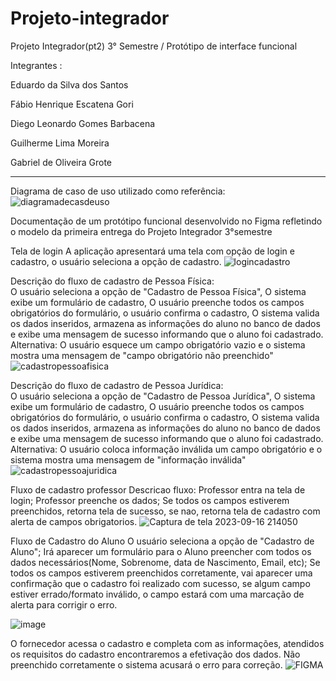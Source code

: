 # Projeto-integrador
Projeto Integrador(pt2) 3° Semestre / Protótipo de interface funcional


Integrantes :


Eduardo da Silva dos Santos

Fábio Henrique Escatena Gori 

Diego Leonardo Gomes Barbacena 

Guilherme Lima Moreira

Gabriel de Oliveira Grote 


---------------------------------------------------------
Diagrama de caso de uso utilizado como referência:
![diagramadecasdeuso](https://github.com/eduardeveloper/Projeto-integrador/assets/85944103/104513e8-ea94-4664-92e8-86c974c7d6ad)

Documentação de um protótipo funcional desenvolvido no Figma refletindo o modelo 
da primeira entrega do Projeto Integrador 3°semestre 

Tela de login 
A aplicação apresentará uma tela com opção de login e cadastro, o usuário seleciona a opção de cadastro.
![logincadastro](https://github.com/eduardeveloper/Projeto-integrador/assets/85944103/a34bda6c-df8c-4b87-a972-1c6f0d4a62c3)

Descrição do fluxo de cadastro de Pessoa Física:<br>O usuário seleciona a opção de "Cadastro de Pessoa Física",
O sistema exibe um formulário de cadastro, O usuário preenche todos os campos obrigatórios do formulário, o usuário confirma o cadastro,
O sistema valida os dados inseridos, armazena as informações do aluno no banco de dados e exibe uma mensagem de sucesso informando que o aluno foi cadastrado.
Alternativa: O usuário esquece um campo obrigatório vazio e o sistema mostra uma mensagem de "campo obrigatório não preenchido"
![cadastropessoafisica](https://github.com/eduardeveloper/Projeto-integrador/assets/85944103/9ad40a9d-41d3-424b-a6fa-f8216a96415e)

Descrição do fluxo de cadastro de Pessoa Jurídica:<br>O usuário seleciona a opção de "Cadastro de Pessoa Jurídica",
O sistema exibe um formulário de cadastro, O usuário preenche todos os campos obrigatórios do formulário, o usuário confirma o cadastro,
O sistema valida os dados inseridos, armazena as informações do aluno no banco de dados e exibe uma mensagem de sucesso informando que o aluno foi cadastrado.
Alternativa: O usuário coloca informação inválida um campo obrigatório e o sistema mostra uma mensagem de "informação inválida"
![cadastropessoajuridica](https://github.com/eduardeveloper/Projeto-integrador/assets/85944103/371df942-d4a6-4796-9fcd-c9b39a684e91)

Fluxo de cadastro professor
Descricao fluxo:
Professor entra na tela de login;
Professor preenche os dados;
Se todos os campos estiverem preenchidos, retorna tela de sucesso, se nao, retorna tela de cadastro com alerta de campos obrigatorios.
![Captura de tela 2023-09-16 214050](https://github.com/eduardeveloper/Projeto-integrador/assets/89279263/935b5058-d85f-49f4-b28f-73304e65c960)

Fluxo de Cadastro do Aluno
O usuário seleciona a opção de "Cadastro de Aluno"; Irá aparecer um formulário para o Aluno preencher com todos os dados necessários(Nome, Sobrenome, data de Nascimento, Email, etc); Se todos os campos estiverem preenchidos corretamente, vai aparecer uma confirmação que o cadastro foi realizado com sucesso, se algum campo estiver errado/formato inválido, o campo estará com uma marcação de alerta para corrigir o erro.

![image](https://github.com/eduardeveloper/Projeto-integrador/assets/137636847/a89982da-169b-44a5-bd6e-00b3b164c5b1)

O fornecedor acessa o cadastro e completa com as informações, atendidos os requisitos do cadastro encontraremos a efetivação dos dados. Não preenchido corretamente o sistema acusará o erro para correção. 
![FIGMA](https://github.com/eduardeveloper/Projeto-integrador/assets/139085949/1943f6a8-0805-4c5c-adc6-a0963e84d7da)
